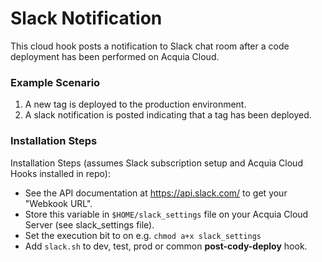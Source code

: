 # Slack Notification

This cloud hook posts a notification to Slack chat room after a code deployment
has been performed on Acquia Cloud.

### Example Scenario

1. A new tag is deployed to the production environment.
2. A slack notification is posted indicating that a tag has been deployed.

### Installation Steps

Installation Steps (assumes Slack subscription setup and Acquia Cloud Hooks installed in repo):

* See the API documentation at https://api.slack.com/ to get your "Webkook URL".
* Store this variable in `$HOME/slack_settings` file on your Acquia Cloud Server (see slack_settings file).
* Set the execution bit to on e.g. `chmod a+x slack_settings`
* Add `slack.sh` to dev, test, prod or common __post-cody-deploy__ hook.


